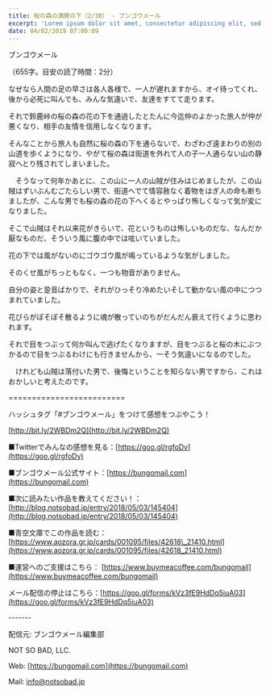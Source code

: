 ```yaml
---
title: 桜の森の満開の下（2/30） - ブンゴウメール
excerpt: 'Lorem ipsum dolor sit amet, consectetur adipiscing elit, sed do eiusmod tempor incididunt ut labore et dolore magna aliqua. Praesent elementum facilisis leo vel fringilla est ullamcorper eget. At imperdiet dui accumsan sit amet nulla facilisi morbi tempus.'
date: 04/02/2019 07:00:09
---
```


ブンゴウメール

（655字。目安の読了時間：2分）

なぜなら人間の足の早さは各人各様で、一人が遅れますから、オイ待ってくれ、後から必死に叫んでも、みんな気違いで、友達をすてて走ります。

それで鈴鹿峠の桜の森の花の下を通過したとたんに今迄仲のよかった旅人が仲が悪くなり、相手の友情を信用しなくなります。

そんなことから旅人も自然に桜の森の下を通らないで、わざわざ遠まわりの別の山道を歩くようになり、やがて桜の森は街道を外れて人の子一人通らない山の静寂へとり残されてしまいました。

　そうなって何年かあとに、この山に一人の山賊が住みはじめましたが、この山賊はずいぶんむごたらしい男で、街道へでて情容赦なく着物をはぎ人の命も断ちましたが、こんな男でも桜の森の花の下へくるとやっぱり怖しくなって気が変になりました。

そこで山賊はそれ以来花がきらいで、花というものは怖しいものだな、なんだか厭なものだ、そういう風に腹の中では呟いていました。

花の下では風がないのにゴウゴウ風が鳴っているような気がしました。

そのくせ風がちっともなく、一つも物音がありません。

自分の姿と跫音ばかりで、それがひっそり冷めたいそして動かない風の中につつまれていました。

花びらがぽそぽそ散るように魂が散っていのちがだんだん衰えて行くように思われます。

それで目をつぶって何か叫んで逃げたくなりますが、目をつぶると桜の木にぶつかるので目をつぶるわけにも行きませんから、一そう気違いになるのでした。

　けれども山賊は落付いた男で、後悔ということを知らない男ですから、これはおかしいと考えたのです。

\=========================

ハッシュタグ「#ブンゴウメール」をつけて感想をつぶやこう！　

[http://bit.ly/2WBDm2Q](http://bit.ly/2WBDm2Q)

■Twitterでみんなの感想を見る：[https://goo.gl/rgfoDv](https://goo.gl/rgfoDv)

■ブンゴウメール公式サイト：[https://bungomail.com](https://bungomail.com)

■次に読みたい作品を教えてください！：[http://blog.notsobad.jp/entry/2018/05/03/145404](http://blog.notsobad.jp/entry/2018/05/03/145404)

■青空文庫でこの作品を読む：[https://www.aozora.gr.jp/cards/001095/files/42618\_21410.html](https://www.aozora.gr.jp/cards/001095/files/42618_21410.html)

■運営へのご支援はこちら： [https://www.buymeacoffee.com/bungomail](https://www.buymeacoffee.com/bungomail)

メール配信の停止はこちら：[https://goo.gl/forms/kVz3fE9HdDq5iuA03](https://goo.gl/forms/kVz3fE9HdDq5iuA03)

\-------

配信元: ブンゴウメール編集部

NOT SO BAD, LLC.

Web: [https://bungomail.com](https://bungomail.com)

Mail: info@notsobad.jp